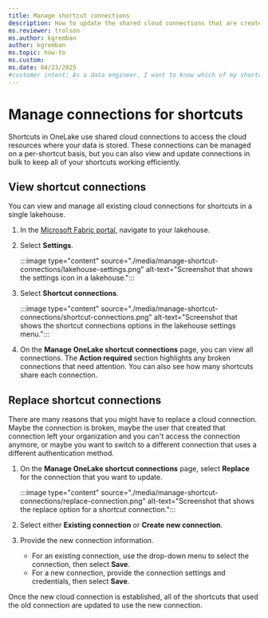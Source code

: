 ```yaml
---
title: Manage shortcut connections
description: How to update the shared cloud connections that are created to enable OneLake shortcuts.
ms.reviewer: trolson
ms.author: kgremban
author: kgremban
ms.topic: how-to
ms.custom:
ms.date: 04/23/2025
#customer intent: As a data engineer, I want to know which of my shortcut connections are out of date and be able to change or replace them as needed so that our data connections stay current.
---
```


# Manage connections for shortcuts

Shortcuts in OneLake use shared cloud connections to access the cloud resources where your data is stored. These connections can be managed on a per-shortcut basis, but you can also view and update connections in bulk to keep all of your shortcuts working efficiently.

## View shortcut connections

You can view and manage all existing cloud connections for shortcuts in a single lakehouse.

1. In the [Microsoft Fabric portal](https://app.fabric.microsoft.com), navigate to your lakehouse.

1. Select **Settings**.

   :::image type="content" source="./media/manage-shortcut-connections/lakehouse-settings.png" alt-text="Screenshot that shows the settings icon in a lakehouse.":::

1. Select **Shortcut connections**.

   :::image type="content" source="./media/manage-shortcut-connections/shortcut-connections.png" alt-text="Screenshot that shows the shortcut connections options in the lakehouse settings menu.":::

1. On the **Manage OneLake shortcut connections** page, you can view all connections. The **Action required** section highlights any broken connections that need attention. You can also see how many shortcuts share each connection.

## Replace shortcut connections

There are many reasons that you might have to replace a cloud connection. Maybe the connection is broken, maybe the user that created that connection left your organization and you can't access the connection anymore, or maybe you want to switch to a different connection that uses a different authentication method. 

1. On the **Manage OneLake shortcut connections** page, select **Replace** for the connection that you want to update.

   :::image type="content" source="./media/manage-shortcut-connections/replace-connection.png" alt-text="Screenshot that shows the replace option for a shortcut connection.":::

1. Select either **Existing connection** or **Create new connection**.

1. Provide the new connection information.

   * For an existing connection, use the drop-down menu to select the connection, then select **Save**.
   * For a new connection, provide the connection settings and credentials, then select **Save**.

Once the new cloud connection is established, all of the shortcuts that used the old connection are updated to use the new connection.
